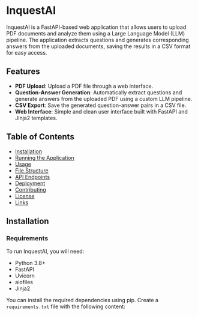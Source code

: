 # InquestAI

InquestAI is a FastAPI-based web application that allows users to upload PDF documents and analyze them using a Large Language Model (LLM) pipeline. The application extracts questions and generates corresponding answers from the uploaded documents, saving the results in a CSV format for easy access.

## Features

- **PDF Upload**: Upload a PDF file through a web interface.
- **Question-Answer Generation**: Automatically extract questions and generate answers from the uploaded PDF using a custom LLM pipeline.
- **CSV Export**: Save the generated question-answer pairs in a CSV file.
- **Web Interface**: Simple and clean user interface built with FastAPI and Jinja2 templates.

## Table of Contents

- [Installation](#installation)
- [Running the Application](#running-the-application)
- [Usage](#usage)
- [File Structure](#file-structure)
- [API Endpoints](#api-endpoints)
- [Deployment](#deployment)
- [Contributing](#contributing)
- [License](#license)
- [Links](#links)

## Installation

### Requirements

To run InquestAI, you will need:

- Python 3.8+
- FastAPI
- Uvicorn
- aiofiles
- Jinja2

You can install the required dependencies using pip. Create a `requirements.txt` file with the following content:

